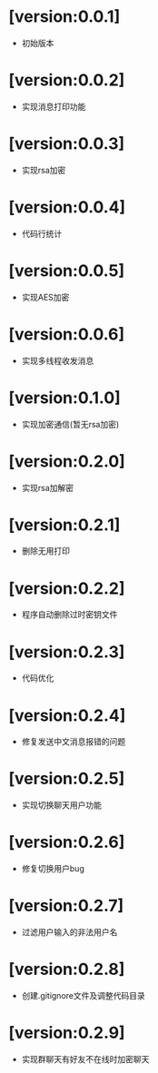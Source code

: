 # [version:0.0.1]
- 初始版本

# [version:0.0.2]
- 实现消息打印功能

# [version:0.0.3]
- 实现rsa加密


# [version:0.0.4]
- 代码行统计

# [version:0.0.5]
- 实现AES加密

# [version:0.0.6]
- 实现多线程收发消息

# [version:0.1.0]
- 实现加密通信(暂无rsa加密)

# [version:0.2.0]
- 实现rsa加解密

# [version:0.2.1]
- 删除无用打印

# [version:0.2.2]
- 程序自动删除过时密钥文件

# [version:0.2.3]
- 代码优化

# [version:0.2.4]
- 修复发送中文消息报错的问题

# [version:0.2.5]
- 实现切换聊天用户功能

# [version:0.2.6]
- 修复切换用户bug

# [version:0.2.7]
- 过滤用户输入的非法用户名

# [version:0.2.8]
- 创建.gitignore文件及调整代码目录

# [version:0.2.9]
- 实现群聊天有好友不在线时加密聊天